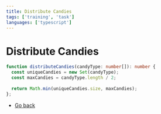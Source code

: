 ```yaml
---
title: Distribute Candies
tags: ['training', 'task']
languages: ['typescript']
---
```

# Distribute Candies

```typescript
function distributeCandies(candyType: number[]): number {
  const uniqueCandies = new Set(candyType);
  const maxCandies = candyType.length / 2;
  
  return Math.min(uniqueCandies.size, maxCandies);
};
```

* [Go back](../readme.md)
